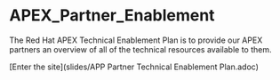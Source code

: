# APEX_Partner_Enablement
The Red Hat APEX Technical Enablement Plan is to provide our APEX partners an overview of all of the technical resources available to them.

[Enter the site](slides/APP Partner Technical Enablement Plan.adoc)

